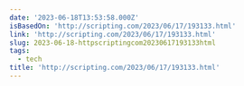 ```yaml
---
date: '2023-06-18T13:53:58.000Z'
isBasedOn: 'http://scripting.com/2023/06/17/193133.html'
link: 'http://scripting.com/2023/06/17/193133.html'
slug: 2023-06-18-httpscriptingcom20230617193133html
tags:
  - tech
title: 'http://scripting.com/2023/06/17/193133.html'
---
```


